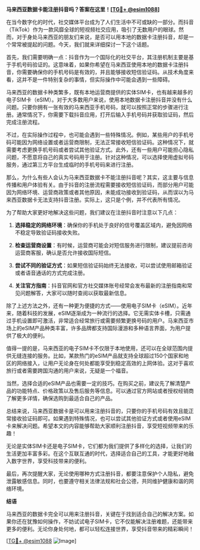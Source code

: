 **马来西亚数据卡能注册抖音吗？答案在这里！[[TG💪+ @esim1088](https://t.me/s/esim1088)]**

在当今数字化的时代，社交媒体平台成为了人们生活中不可或缺的一部分。而抖音（TikTok）作为一款风靡全球的短视频社交应用，吸引了无数用户的眼球。然而，对于身处马来西亚的朋友们来说，是否可以用本地的数据卡注册抖音，却是一个常常被提起的问题。今天，我们就来详细探讨一下这个话题。

首先，我们需要明确一点：抖音作为一个国际化的社交平台，其注册机制主要是基于手机号码验证的。这意味着，如果你希望在马来西亚使用本地的数据卡注册抖音，你需要确保你的手机号码是有效的，并且能够接收短信验证码。从技术角度来看，这并不是一件特别复杂的事情，但实际操作中可能会遇到一些障碍。

马来西亚的数据卡种类繁多，既有本地运营商提供的实体SIM卡，也有越来越多的电子SIM卡（eSIM）。对于大多数用户来说，使用本地数据卡注册抖音并没有什么问题。只要你拥有一张有效的马来西亚手机号码，就可以按照正常的步骤进行注册。通常情况下，你需要下载抖音应用，打开后输入手机号码并获取验证码，然后完成注册流程。

不过，在实际操作过程中，也可能会遇到一些特殊情况。例如，某些用户的手机号码可能因为网络设置或者运营商限制，无法正常接收短信验证码。这种情况下，就需要考虑更换手机号码或者尝试其他验证方式。此外，还有一些用户可能担心隐私问题，不愿意将自己的真实号码用于注册。针对这种情况，可以选择使用虚拟号码服务，通过第三方平台生成临时的手机号码来进行注册。

那么，为什么有些人会认为马来西亚数据卡不能注册抖音呢？其实，这主要与信息传播和用户体验有关。由于抖音的注册流程需要接收短信验证码，而部分用户可能因为网络环境、运营商政策或者其他原因，未能成功接收到验证码，从而误以为马来西亚数据卡无法支持抖音注册。实际上，这只是个例，并不代表所有情况。

为了帮助大家更好地解决这些问题，我们建议在注册抖音时注意以下几点：

1. **选择稳定的网络环境**：确保你的手机处于良好的信号覆盖区域内，避免因网络不稳定导致验证码接收失败。
   
2. **检查运营商设置**：有时候，运营商可能会对短信服务进行限制，建议提前咨询运营商客服，确认是否允许接收国际短信。
   
3. **尝试不同的验证方式**：如果短信验证码始终无法接收，可以尝试使用邮箱验证或者语音通话的方式完成注册。

4. **关注官方指南**：抖音官网和官方社交媒体账号经常会发布最新的注册指南和常见问题解答，大家可以随时查阅以获取最新信息。

除了上述方法之外，还有一种更为便捷的方式——使用电子SIM卡（eSIM）。近年来，随着科技的发展，eSIM逐渐成为一种流行的选择。它无需实体卡槽，只需通过手机设置即可激活，非常适合经常旅行或需要频繁更换号码的用户。马来西亚市场上的eSIM产品种类丰富，许多品牌都支持国际漫游和多种语言界面，为用户提供了极大的便利。

值得一提的是，马来西亚的电子SIM卡不仅限于本地使用，还可以在全球范围内提供无缝连接的服务。比如，某款热门的eSIM产品就支持全球超过150个国家和地区的网络接入，让用户无论身在何处都能享受到稳定高效的上网体验。这对于喜欢旅行或者需要跨国沟通的用户来说，无疑是一个福音。

当然，选择合适的eSIM产品也需要一定的技巧。在购买之前，建议先了解清楚产品的功能特点、价格政策以及售后服务等信息。可以通过官方网站或者授权经销商了解更多详情，确保选购到最适合自己的产品。

总结来说，马来西亚数据卡是可以用来注册抖音的，只要你的手机号码有效且能正常接收验证码即可。如果遇到特殊情况，也可以尝试其他验证方式或者使用eSIM卡来解决问题。希望本文的内容能够帮助大家顺利注册抖音，享受短视频带来的乐趣！

无论是实体SIM卡还是电子SIM卡，它们都为我们提供了多样化的选择，让我们的生活更加丰富多彩。在这个互联互通的时代，选择适合自己的工具，才能更好地融入数字世界，享受科技带来的便利。

最后，再次提醒大家，无论使用哪种方式注册抖音，都要注意保护个人隐私，避免泄露敏感信息。同时，也要遵守相关法律法规和社会公德，共同维护健康和谐的网络环境。

**结语**

马来西亚的数据卡完全可以用来注册抖音，关键在于找到适合自己的解决方案。如果你还在犹豫如何操作，不妨试试电子SIM卡，它不仅能解决注册难题，还能带来更多的便利。无论你身处何地，都可以轻松连接世界，享受抖音带来的精彩瞬间！

[[TG💪+ @esim1088](https://t.me/s/esim1088) ![Image](https://i.postimg.cc/4NQfJmqS/Snipaste-2025-05-13-00-14-12.png)]